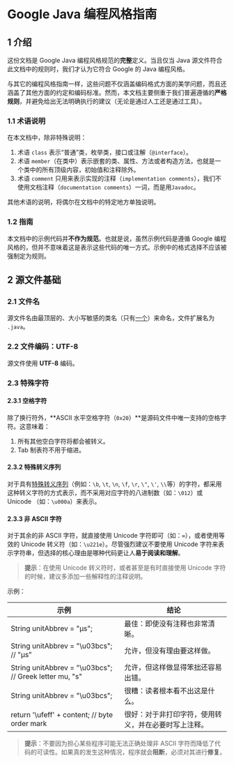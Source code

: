 # Google Java 编程风格指南

## 1 介绍

这份文档是 Google Java 编程风格规范的**完整**定义。当且仅当 Java 源文件符合此文档中的规则时，我们才认为它符合 Google 的 Java 编程风格。

与其它的编程风格指南一样，这些问题不仅涵盖编码格式方面的美学问题，而且还涵盖了其他方面的约定和编码标准。然而，本文档主要侧重于我们普遍遵循的**严格规则**，并避免给出无法明确执行的建议（无论是通过人工还是通过工具）。

### 1.1 术语说明

在本文档中，除非特殊说明：

1. 术语 `class` 表示“普通”类，枚举类，接口或注解（`@interface`）。
2. 术语 `member`（在类中）表示嵌套的类、属性、方法或者构造方法，也就是一个类中的所有顶级内容，初始值和注释除外。
3. 术语 `comment` 只用来表示实现的注释（`implementation comments`），我们不使用文档注释（`documentation comments`）一词，而是用`Javadoc`。

其他术语的说明，将偶尔在文档中的特定地方单独说明。

### 1.2 指南

本文档中的示例代码并**不作为规范**。也就是说，虽然示例代码是遵循 Google 编程风格的，但并不意味着这是表示这些代码的唯一方式。示例中的格式选择不应该被强制定为规则。

## 2 源文件基础

### 2.1 文件名

源文件名由最顶层的、大小写敏感的类名（只有[一个](https://checkstyle.sourceforge.io/styleguides/google-java-style-20180523/javaguide.html#s3.4.1-one-top-level-class)）来命名，文件扩展名为 `.java`。

### 2.2 文件编码：UTF-8

源文件使用 **UTF-8** 编码。

### 2.3 特殊字符

#### 2.3.1 空格字符

除了换行符外，**ASCII 水平空格字符（`0x20`）**是源码文件中唯一支持的空格字符。这意味着：

1. 所有其他空白字符将都会被转义。
2. Tab 制表符不用于缩进。

#### 2.3.2 特殊转义序列

对于具有[特殊转义序列](http://docs.oracle.com/javase/tutorial/java/data/characters.html)（例如：`\b`, `\t`, `\n`, `\f`, `\r`, `\"`, `\'`, `\\`等）的字符，都采用这种转义字符的方式表示，而不采用对应字符的八进制数（如：`\012`）或 Unicode （如：`\u000a`）来表示。

#### 2.3.3 非 ASCII 字符

对于其余的非 ASCII 字符，就直接使用 Unicode 字符即可（如：`∞`），或者使用等效的 Unicode 转义符（如：`\u221e`）。尽管强烈建议不要使用 Unicode 字符来表示字符串，但选择的核心理由是哪种代码更让人**易于阅读和理解**。

> **提示**：在使用 Unicode 转义符时，或者甚至是有时直接使用 Unicode 字符的时候，建议多添加一些解释性的注释说明。

示例：

| 示例  | 结论  |
| ------------ | ------------ |
| String unitAbbrev = "μs";	 | 最佳：即使没有注释也非常清晰。 |
| String unitAbbrev = "\u03bcs"; // "μs"  | 允许，但没有理由要这样做。  |
| String unitAbbrev = "\u03bcs"; // Greek letter mu, "s"  | 允许，但这样做显得笨拙还容易出错。  |
| String unitAbbrev = "\u03bcs";  | 很糟：读者根本看不出这是什么。  |
| return '\ufeff' + content; // byte order mark  | 很好：对于非打印字符，使用转义，并在必要时写上注释。  |

> **提示**：不要因为担心某些程序可能无法正确处理非 ASCII 字符而降低了代码的可读性。如果真的发生这种情况，程序就会**阻断**，必须对其进行**修复**。
